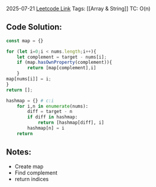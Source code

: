 2025-07-21
[Leetcode Link](https://leetcode.com/problems/two-sum/)
Tags: [[Array & String]]
TC: O(n) 

## Code Solution: 

```javascript
const map = {}

for (let i=0;i < nums.length;i++){
	let complement = target - nums[i];
	if (map.hasOwnProperty(complement)){
		return [map[complement],i]
	}
map[nums[i]] = i;
}
return [];
```

```python
hashmap = {} # c:i
	for i,n in enumerate(nums):
		diff = target - n 
		if diff in hashmap:
			return [hashmap[diff], i]
		hashmap[n] = i
	return
```

## Notes:
- Create map
- Find complement
- return indices
